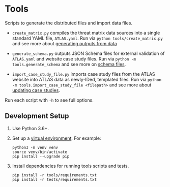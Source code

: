 # Tools

Scripts to generate the distributed files and import data files.

- `create_matrix.py` compiles the threat matrix data sources into a single standard YAML file, `ATLAS.yaml`. Run via `python tools/create_matrix.py` and see more about [generating outputs from data](../data/README.md#output-generation)

- `generate_schema.py` outputs JSON Schema files for external validation of `ATLAS.yaml` and website case study files. Run via `python -m tools.generate_schema` and see more on [schema files](../schemas/README.md).

- `import_case_study_file.py` imports case study files from the ATLAS website into ATLAS data as newly-IDed, templated files.  Run via `python -m tools.import_case_study_file <filepath>` and see more about [updating case studies](../data/README.md#case-studies).

Run each script with `-h` to see full options.

## Development Setup

1. Use Python 3.6+.

2. Set up a [virtual environment](https://docs.python.org/3/library/venv.html). For example:
    ```
    python3 -m venv venv
    source venv/bin/activate
    pip install --upgrade pip
    ```


3. Install dependencies for running tools scripts and tests.
    ```
    pip install -r tools/requirements.txt
    pip install -r tests/requirements.txt
    ```